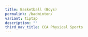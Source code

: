 ```yaml
---
title: Basketball (Boys)
permalink: /badminton/
variant: tiptap
description: ""
third_nav_title: CCA Physical Sports
---
```

